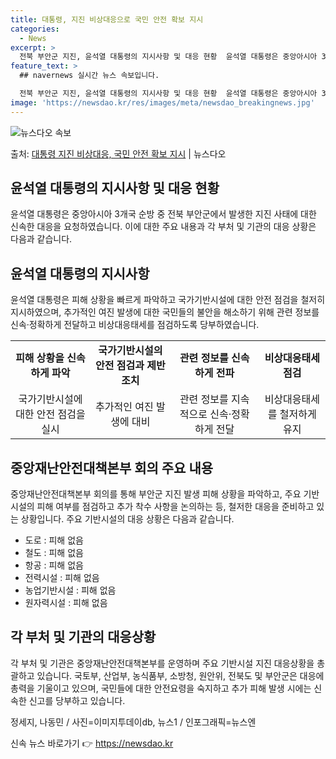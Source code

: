 ```yaml
---
title: 대통령, 지진 비상대응으로 국민 안전 확보 지시
categories:
  - News
excerpt: >
  전북 부안군 지진, 윤석열 대통령의 지시사항 및 대응 현황  윤석열 대통령은 중앙아시아 3개국 순방 중 전북…
feature_text: >
  ## navernews 실시간 뉴스 속보입니다.

  전북 부안군 지진, 윤석열 대통령의 지시사항 및 대응 현황  윤석열 대통령은 중앙아시아 3개국 순방 중 전북…
image: 'https://newsdao.kr/res/images/meta/newsdao_breakingnews.jpg'
---
```


![뉴스다오 속보](https://newsdao.kr/res/images/meta/newsdao_breakingnews.jpg)

<p>출처: <a href="https://newsdao.kr/4203" rel="dofollow">대통령 지진 비상대응, 국민 안전 확보 지시</a> | 뉴스다오</p>

<h2 data-ke-size="size26">윤석열 대통령의 지시사항 및 대응 현황</h2>
<p data-ke-size="size16">윤석열 대통령은 중앙아시아 3개국 순방 중 전북 부안군에서 발생한 지진 사태에 대한 신속한 대응을 요청하였습니다. 이에 대한 주요 내용과 각 부처 및 기관의 대응 상황은 다음과 같습니다.</p>

<h2 data-ke-size="size26">윤석열 대통령의 지시사항</h2>
<p data-ke-size="size16">윤석열 대통령은 피해 상황을 빠르게 파악하고 국가기반시설에 대한 안전 점검을 철저히 지시하였으며, 추가적인 여진 발생에 대한 국민들의 불안을 해소하기 위해 관련 정보를 신속·정확하게 전달하고 비상대응태세를 점검하도록 당부하였습니다.</p>

<table>
    <tbody>
        <tr>
            <td style="text-align: center; height: 17px;"><b>피해 상황을 신속하게 파악</b></td>
            <td style="text-align: center; height: 17px;"><b>국가기반시설의 안전 점검과 제반 조치</b></td>
            <td style="text-align: center; height: 17px;"><b>관련 정보를 신속하게 전파</b></td>
            <td style="text-align: center; height: 17px;"><b>비상대응태세 점검</b></td>
        </tr>
        <tr>
            <td style="text-align: center; height: 17px;">국가기반시설에 대한 안전 점검을 실시</td>
            <td style="text-align: center; height: 17px;">추가적인 여진 발생에 대비</td>
            <td style="text-align: center; height: 17px;">관련 정보를 지속적으로 신속·정확하게 전달</td>
            <td style="text-align: center; height: 17px;">비상대응태세를 철저하게 유지</td>
        </tr>
    </tbody>
</table>

<h2 data-ke-size="size26">중앙재난안전대책본부 회의 주요 내용</h2>
<p data-ke-size="size16">중앙재난안전대책본부 회의를 통해 부안군 지진 발생 피해 상황을 파악하고, 주요 기반시설의 피해 여부를 점검하고 추가 착수 사항을 논의하는 등, 철저한 대응을 준비하고 있는 상황입니다. 주요 기반시설의 대응 상황은 다음과 같습니다.</p>

<ul>
    <li>도로 : 피해 없음</li>
    <li>철도 : 피해 없음</li>
    <li>항공 : 피해 없음</li>
    <li>전력시설 : 피해 없음</li>
    <li>농업기반시설 : 피해 없음</li>
    <li>원자력시설 : 피해 없음</li>
</ul>

<h2 data-ke-size="size26">각 부처 및 기관의 대응상황</h2>
<p data-ke-size="size16">각 부처 및 기관은 중앙재난안전대책본부를 운영하며 주요 기반시설 지진 대응상황을 총괄하고 있습니다. 국토부, 산업부, 농식품부, 소방청, 원안위, 전북도 및 부안군은 대응에 총력을 기울이고 있으며, 국민들에 대한 안전요령을 숙지하고 추가 피해 발생 시에는 신속한 신고를 당부하고 있습니다.</p>

<p data-ke-size="size16">정세지, 나동민 / 사진=이미지투데이db, 뉴스1 / 인포그래픽=뉴스엔</p> 

신속 뉴스 바로가기 👉 <a href="https://newsdao.kr" rel="dofollow">https://newsdao.kr</a>


